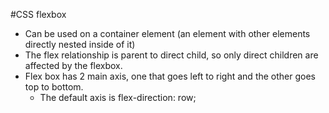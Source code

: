 #CSS flexbox

- Can be used on a container element (an element with other elements directly nested inside of it)
- The flex relationship is parent to direct child, so only direct children are affected by the flexbox.
- Flex box has 2 main axis, one that goes left to right and the other goes top to bottom.
    - The default axis is flex-direction: row;